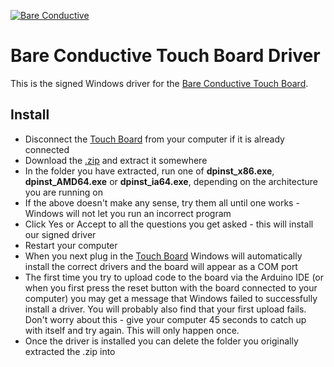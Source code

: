 [![Bare Conductive](https://www.dropbox.com/s/7qmvpvst3kal3qv/LOGO_256x106.png?dl=1)](http://www.bareconductive.com/)
# Bare Conductive Touch Board Driver
This is the signed Windows driver for the [Bare Conductive Touch Board](http://www.bareconductive.com/touch-board).


## Install

* Disconnect the [Touch Board](http://www.bareconductive.com/touch-board) from your computer if it is already connected
* Download the [.zip](https://github.com/BareConductive/touch-board-driver/archive/public.zip) and extract it somewhere
* In the folder you have extracted, run one of **dpinst_x86.exe**, **dpinst_AMD64.exe** or **dpinst_ia64.exe**, depending on the architecture you are running on
* If the above doesn't make any sense, try them all until one works - Windows will not let you run an incorrect program
* Click Yes or Accept to all the questions you get asked - this will install our signed driver
* Restart your computer
* When you next plug in the [Touch Board](http://www.bareconductive.com/touch-board) Windows will automatically install the correct drivers and the board will appear as a COM port
* The first time you try to upload code to the board via the Arduino IDE (or when you first press the reset button with the board connected to your computer) you may get a message that Windows failed to successfully install a driver. You will probably also find that your first upload fails. Don't worry about this - give your computer 45 seconds to catch up with itself and try again. This will only happen once.
* Once the driver is installed you can delete the folder you originally extracted the .zip into

